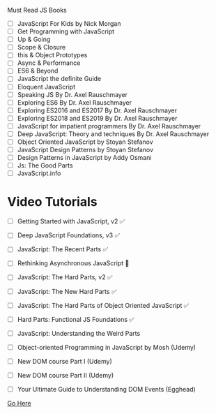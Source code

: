 
Must Read JS Books
- [ ] JavaScript For Kids by Nick Morgan 
- [ ] Get Programming with JavaScript
- [ ] Up & Going
- [ ] Scope & Closure
- [ ] this & Object Prototypes
- [ ] Async & Performance
- [ ] ES6 & Beyond
- [ ] JavaScript the definite Guide
- [ ] Eloquent JavaScript
- [ ] Speaking JS By Dr. Axel Rauschmayer
- [ ] Exploring ES6 By Dr. Axel Rauschmayer
- [ ] Exploring ES2016 and ES2017 By Dr. Axel Rauschmayer
- [ ] Exploring ES2018 and ES2019 By Dr. Axel Rauschmayer
- [ ] JavaScript for impatient programmers By Dr. Axel Rauschmayer
- [ ] Deep JavaScript: Theory and techniques By Dr. Axel Rauschmayer
- [ ] Object Oriented JavaScript by Stoyan Stefanov
- [ ] JavaScript Design Patterns by Stoyan Stefanov
- [ ] Design Patterns in JavaScript by Addy Osmani
- [ ] Js: The Good Parts
- [ ] JavaScript.info

# Video Tutorials
- [ ] Getting Started with JavaScript, v2 ✅
- [ ] Deep JavaScript Foundations, v3 ✅
- [ ] JavaScript: The Recent Parts ✅
- [ ] Rethinking Asynchronous JavaScript 🚧


- [ ] JavaScript: The Hard Parts, v2   ✅
- [ ] JavaScript: The New Hard Parts   ✅
- [ ] JavaScript: The Hard Parts of Object Oriented JavaScript   ✅
- [ ] Hard Parts: Functional JS Foundations ✅
- [ ] JavaScript: Understanding the Weird Parts



- [ ] Object-oriented Programming in JavaScript by Mosh (Udemy)
- [ ] New DOM course Part I (Udemy)
- [ ] New DOM course Part II (Udemy)
- [ ] Your Ultimate Guide to Understanding DOM Events (Egghead)



[Go Here](Resources.md)









